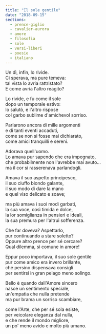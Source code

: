 ```yaml
---
title: "Il sole gentile"
date: "2018-09-15"
sections:
  - prence-giglio
  - cavalier-aurora
  - amore
  - filosofia
  - sole
  - versi-liberi
  - poesie
  - italiano
---
```


Un dì, infin, lo rivide.\
Ci sperava, ma pure temeva:\
tal vista lo avria rattristato?\
E come avria l'altro reagito?

Lo rivide, e fu come il sole\
dopo un temporale estivo:\
lo salutò, e l'altro rispose\
col garbo sublime d'amichevol sorriso.

Parlarono ancora di mille argomenti\
e di tanti eventi accaduti,\
come se non si fosse mai dichiarato,\
come amici tranquilli e sereni.

Adorava quell'uomo.\
Lo amava pur sapendo che era impegnato,\
che probabilmente non l'avrebbe mai avuto...\
ma il cor si rasserenava parlandogli.

Amava il suo aspetto principesco,\
il suo ciuffo biondo galante,\
il suo modo di dare la mano\
e quel viso delicato e soave;

ma più amava i suoi modi garbati,\
la sua voce, così timida e dolce,\
la lor somiglianza in pensieri e ideali,\
la sua premura per l'altrui sofferenza.

Che far doveva? Aspettarlo,\
pur continuando a stare soletto?\
Oppure altro prence per sé cercare?\
Qual dilemma, sì comune in amore!

Eppur poco importava, il suo sole gentile\
pur come amico era invero brillante,\
ché persino dispensava consigli\
per sentirsi in gran pelago meno solingo.

Bello è quando dall'Amore sincero\
nasce un sentimento speciale,\
un'empatia che nulla pretende\
ma pur brama un sorriso scambiare,

come l'Arte, che per sé sola esiste,\
per veicolare eleganza dal nulla,\
e che rende il mondo migliore,\
un po' meno avido e molto più umano.
